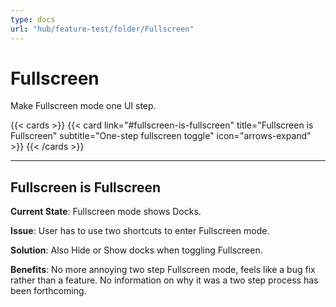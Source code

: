 ```yaml
---
type: docs
url: "hub/feature-test/folder/Fullscreen"
---
```


# Fullscreen

Make Fullscreen mode one UI step.

{{< cards >}}
  {{< card link="#fullscreen-is-fullscreen" title="Fullscreen is Fullscreen" subtitle="One-step fullscreen toggle" icon="arrows-expand" >}}
{{< /cards >}}

---

<div class="feature-section" id="fullscreen-is-fullscreen" tabindex="-1">

## Fullscreen is Fullscreen

**Current State**: Fullscreen mode shows Docks.

**Issue**: User has to use two shortcuts to enter Fullscreen mode.

**Solution**: Also Hide or Show docks when toggling Fullscreen.

**Benefits**: No more annoying two step Fullscreen mode, feels like a bug fix rather than a feature. No information on why it was a two step process has been forthcoming.

</div>
